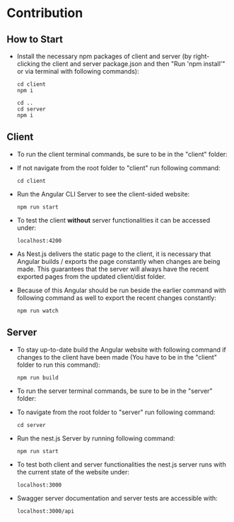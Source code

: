 # Contribution

## How to Start

- Install the necessary npm packages of client and server (by right-clicking the client and server package.json
and then "Run 'npm install'" or via terminal with following commands):
    ```
    cd client
    npm i
  
    cd ..
    cd server
    npm i
    ```

## Client

- To run the client terminal commands, be sure to be in the "client" folder:
- If not navigate from the root folder to "client" run following command:
    ```
    cd client
    ```

- Run the Angular CLI Server to see the client-sided website:
    ```
    npm run start
    ```

- To test the client **without** server functionalities it can be accessed under:
    ```
    localhost:4200
    ```

- As Nest.js delivers the static page to the client, it is necessary that Angular builds / exports the page constantly
when changes are being made. This guarantees that the server will always have the recent exported pages from the 
updated client/dist folder.
- Because of this Angular should be run beside the earlier command with following command as well to export
the recent changes constantly:
    ```
    npm run watch
    ```

## Server

- To stay up-to-date build the Angular website with following command if changes to the client have been made (You have to be
in the "client" folder to run this command):
    ```
    npm run build
    ```

- To run the server terminal commands, be sure to be in the "server" folder:
- To navigate from the root folder to "server" run following command:
    ```
    cd server
    ```
  
- Run the nest.js Server by running following command:
    ```
    npm run start
    ```

- To test both client and server functionalities the nest.js server runs with the current state of the website under:
    ```
    localhost:3000
    ```

- Swagger server documentation and server tests are accessible with:
    ```
    localhost:3000/api
    ```